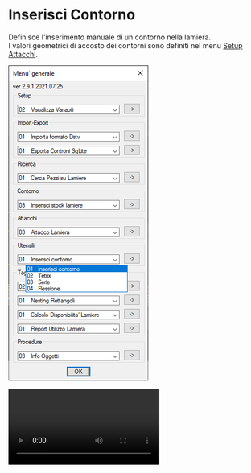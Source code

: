 # Inserisci Contorno

Definisce l'inserimento manuale di un contorno nella lamiera.<br />
I valori geometrici di accosto dei contorni sono definiti nel menu [Setup Attacchi](/guida/menu-generale/setup/menu-setup/setup-attacchi).

![Inserisci Contorno](/public/utensili/inserisci-contorno.png)

<video controls>
    <source src="/public/utensili/inserisci-contorno.mp4" type="video/mp4">
</video>
